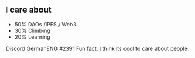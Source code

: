 ## I care about
- 50% DAOs /IPFS / Web3
- 30% Climbing
- 20% Learning

Discord GermanENG #2391
Fun fact: I think its cool to care about people.

